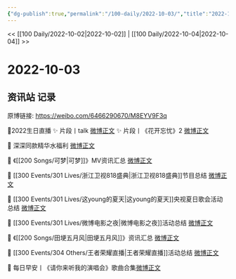 ```yaml
---
{"dg-publish":true,"permalink":"/100-daily/2022-10-03/","title":"2022-10-03"}
---
```



<< [[100 Daily/2022-10-02\|2022-10-02]] | [[100 Daily/2022-10-04\|2022-10-04]] >>

# 2022-10-03

## 资讯站 记录

原博链接: https://weibo.com/6466290670/M8EYV9F3q

🌟2022生日直播
✨ 片段丨talk [微博正文](https://m.weibo.cn/6466290670/4820617847639890)
✨ 片段丨《花开忘忧》2 [微博正文](https://m.weibo.cn/6466290670/4820611950707053)

🌟 深深同款精华水福利 [微博正文](https://m.weibo.cn/6466290670/4820445859947930)

🌟 《[[200 Songs/可梦\|可梦]]》MV资讯汇总 [微博正文](https://m.weibo.cn/6466290670/4820540165195304)

🌟 [[300 Events/301 Lives/浙江卫视818盛典\|浙江卫视818盛典]]节目总结 [微博正文](https://m.weibo.cn/6466290670/4820520455638250)

🌟 [[300 Events/301 Lives/这young的夏天\|这young的夏天]]央视夏日歌会活动总结 [微博正文](https://m.weibo.cn/6466290670/4820443863715449)

🌟 [[300 Events/301 Lives/微博电影之夜\|微博电影之夜]]活动总结 [微博正文](https://m.weibo.cn/6466290670/4820460937942530)

🌟 《[[200 Songs/田埂五月风\|田埂五月风]]》资讯汇总 [微博正文](https://m.weibo.cn/6466290670/4820472941779297)

🌟 [[300 Events/304 Others/王者荣耀直播\|王者荣耀直播]]活动总结 [微博正文](https://m.weibo.cn/6466290670/4820452072230135)

🌟 每日早安丨《请你来听我的演唱会》歌曲合集[微博正文](https://m.weibo.cn/6466290670/4820409239995614)
